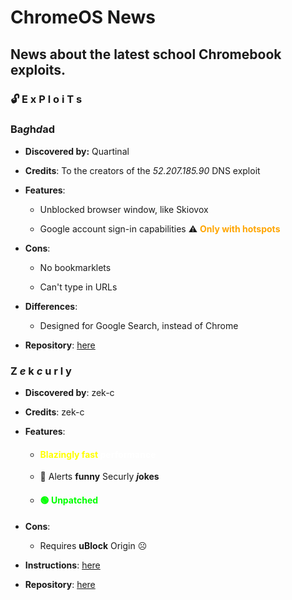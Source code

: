 # ChromeOS News
## News about the latest school Chromebook exploits.

### 🔓 **E x P l o i T s**

### **B**a*g*h***d***a**d**

- **Discovered by:** Quartinal

- **Credits**: To the creators of the *52.207.185.90* DNS exploit

- **Features**:

    - Unblocked browser window, like Skiovox

    - Google account sign-in capabilities ⚠  <strong style="color:orange;">Only with hotspots</strong>

- **Cons**:

    - No bookmarklets

    - Can't type in URLs

- **Differences**:

    - Designed for Google Search, instead of Chrome

- **Repository**: [here](https://github.com/Quartinal/Baghdad)

### **Z** *e* k ***c*** u r l y

- **Discovered by**: zek-c
- **Credits**: zek-c

- **Features**:

    - <h4 style="color:yellow;">Blazingly fast <span style="color:white;">performance</span></h4>

    - 🤪 Alerts **funny** Securly ***j*okes**

    - <h4 style="color:lime;">🟢 Unpatched</h4>

- **Cons**:

    - Requires **uBlock** Origin ☹

- **Instructions**: [here](https://github.com/Quartinal/KillCurly-working)

- **Repository**: [here](https://github.com/zek-c/Securly-Kill-V111)


